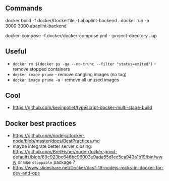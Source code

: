 ## Commands
docker build -f docker/Dockerfile -t abaplint-backend .
docker run -p 3000:3000 abaplint-backend

docker-compose -f docker/docker-compose.yml --project-directory . up

## Useful

- `docker rm $(docker ps -qa --no-trunc --filter "status=exited")` - remove stopped containers
- `docker image prune` - remove dangling images (no tag)
- `docker image prune -a` - remove all unused images

## Cool
- https://github.com/kevinpollet/typescript-docker-multi-stage-build

## Docker best practices
- https://github.com/nodejs/docker-node/blob/master/docs/BestPractices.md
- maybe integrate better server closing: https://github.com/BretFisher/node-docker-good-defaults/blob/69c923bc646bc96003e9ada55d1ec5ca943a1b19/bin/www or use `stoppable` package ?
- https://www.slideshare.net/Docker/dcsf-19-nodejs-rocks-in-docker-for-dev-and-ops
